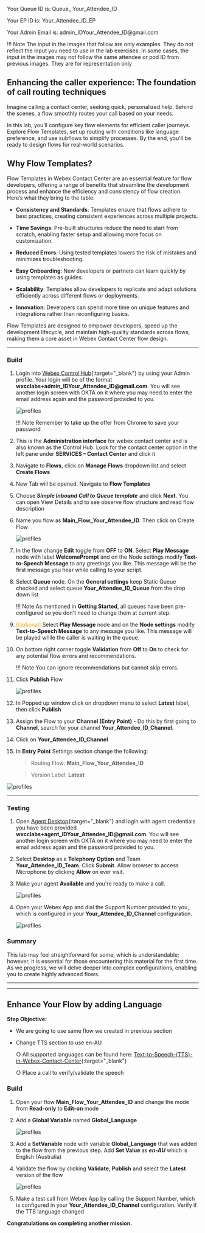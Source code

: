 
Your Queue ID is: 
    Queue_<span class="attendee-id-container">
        <span class="attendee-id-placeholder" data-prefix="Queue_">Your_Attendee_ID</span>
        <span class="copy"></span>
    </span>

Your EP ID is: 
    <span class="attendee-id-container">
        <span class="attendee-id-placeholder" data-suffix="_EP">Your_Attendee_ID</span>_EP
        <span class="copy"></span>
    </span>
    
Your Admin Email is: 
    <span class="attendee-id-container">
        admin_ID<span class="attendee-id-placeholder" data-prefix="admin_ID" data-suffix="@gmail.com">Your_Attendee_ID</span>@gmail.com
        <span class="copy"></span>
    </span>


!!! Note
    The input in the images that follow are only examples. They do not reflect the input you need to use in the lab exercises. In some cases, the input in the images may not follow the same attendee or pod ID from previous images. They are for representation only


## Enhancing the caller experience: The foundation of call routing techniques
Imagine calling a contact center, seeking quick, personalized help. Behind the scenes, a flow smoothly routes your call based on your needs.

In this lab, you’ll configure key flow elements for efficient caller journeys. Explore Flow Templates, set up routing with conditions like language preference, and use subflows to simplify processes. By the end, you'll be ready to design flows for real-world scenarios.


## Why Flow Templates?
Flow Templates in Webex Contact Center are an essential feature for flow developers, offering a range of benefits that streamline the development process and enhance the efficiency and consistency of flow creation. Here’s what they bring to the table:

  - **Consistency and Standards**: Templates ensure that flows adhere to best practices, creating consistent experiences across multiple projects.

  - **Time Savings**: Pre-built structures reduce the need to start from scratch, enabling faster setup and allowing more focus on customization.

  - **Reduced Errors**: Using tested templates lowers the risk of mistakes and minimizes troubleshooting.

  - **Easy Onboarding**: New developers or partners can learn quickly by using templates as guides.

  - **Scalability**: Templates allow developers to replicate and adapt solutions efficiently across different flows or deployments.

  - **Innovation**: Developers can spend more time on unique features and integrations rather than reconfiguring basics.

Flow Templates are designed to empower developers, speed up the development lifecycle, and maintain high-quality standards across flows, making them a core asset in Webex Contact Center flow design.


---

### Build

1. Login into [Webex Control Hub](https://admin.webex.com){:target="_blank"} by using your Admin profile. 
   Your login will be of the format **wxcclabs+admin_ID<span class="attendee-id-placeholder">Your_Attendee_ID</span>@gmail.com**. You will see another login screen with OKTA on it where you may need to enter the email address again and the password provided to you.

    ![profiles](../graphics/Lab1/1-CH_Login.gif)

    !!! Note 
        Remember to take up the offer from Chrome to save your password

3. This is the **Administration interface** for webex contact center and is also known as the Control Hub. Look for the contact center option in the left pane under **SERVICES – Contact Center** and click it
4. Navigate to **Flows**, click on **Manage Flows** dropdown list and select **Create Flows**
5. New Tab will be opened. Navigate to **Flow Templates**
6. Choose ***Simple Inbound Call to Queue template*** and click **Next**. You can open View Details and to see observe flow structure and read flow description
7. Name you flow as **Main_Flow_<span class="attendee-id-placeholder">Your_Attendee_ID</span>**. Then click on Create Flow

    ![profiles](../graphics/Lab1/2-Create_Flow_Template.gif)

8. In the flow change **Edit** toggle from **OFF** to **ON**. Select **Play Message** node with label **WelcomePrompt** and on the Node settings modify **Text-to-Speech Message** to any greetings you like. This message will be the first message you hear while calling to your script.

9. Select **Queue** node. On the **General settings** keep Static Queue checked and select queue **<span class="attendee-id-placeholder">Your_Attendee_ID</span>_Queue** from the drop down list
    
    !!! Note
        As mentioned in **Getting Started**, all queues have been pre-configured so you don't need to change them at current step.

10. <span style="color: orange;">[Optional]</span> Select **Play Message** node and on the **Node settings** modify **Text-to-Speech Message** to any message you like. This message will be played while the caller is waiting in the queue.

11. On bottom right corner toggle **Validation** from **Off** to **On** to check for any potential flow errors and recommendations. 

    !!! Note
        You can ignore recommendations but cannot skip errors.

12. Click **Publish** Flow
  
    ![profiles](../graphics/Lab1/3-Publish_BasicFlow.gif)

13. In Popped up window click on dropdown menu to select **Latest** label, then click **Publish**
14. Assign the Flow to your **Channel (Entry Point)** - Do this by first going to **Channel**, search for your channel **<span class="attendee-id-placeholder">Your_Attendee_ID</span>_Channel**.
15. Click on **<span class="attendee-id-placeholder">Your_Attendee_ID</span>_Channel**
16. In **Entry Point** Settings section change the following:

    > Routing Flow: **Main_Flow_<span class="attendee-id-placeholder">Your_Attendee_ID</span>**

    > Version Label: **Latest**


![profiles](../graphics/Lab1/4-ChannelCreation.gif.gif)

--- 

### Testing

1. Open [Agent Desktop](https://desktop.wxcc-us1.cisco.com/){:target="_blank"} and login with agent credentials you have been provided **wxcclabs+agent_ID<span class="attendee-id-placeholder">Your_Attendee_ID</span>@gmail.com**. You will see another login screen with OKTA on it where you may need to enter the email address again and the password provided to you. 
2. Select **Desktop** as a **Telephony Option** and Team **<span class="attendee-id-placeholder">Your_Attendee_ID</span>_Team**. Click **Submit**. Allow browser to access Microphone by clicking **Allow** on ever visit.
3. Make your agent **Available** and you're ready to make a call.

    ![profiles](../graphics/Lab1/5-Agent_Login.gif)

4. Open your Webex App and dial the Support Number provided to you, which is configured in your **<span class="attendee-id-placeholder">Your_Attendee_ID</span>_Channel** configuration.

   ![profiles](../graphics/Lab1/WxApp_Test.gif)

### Summary
This lab may feel straightforward for some, which is understandable; however, it is essential for those encountering this material for the first time. As we progress, we will delve deeper into complex configurations, enabling you to create highly advanced flows.



---

---

## Enhance Your Flow by adding Language

**Step Objective:**
  - We are going to use same flow we created in previous section

  - Change TTS section to use en-AU

    ○ All supported languages can be found here: [Text-to-Speech-(TTS)-in-Webex-Contact-Center](https://help.webex.com/en-us/article/ntkjqhw/Text-to-Speech-(TTS)-in-Webex-Contact-Center){:target="_blank"} 

    ○ Place a call to verify/validate the speech


### Build

1. Open your flow **Main_Flow_<span class="attendee-id-placeholder">Your_Attendee_ID</span>** and change the mode from **Read-only** to **Edit-on** mode
2. Add a **Global Variable** named **Global_Language**

    ![profiles](../graphics/Lab1/6-GlobalVar.gif)

3. Add a **SetVariable** node with variable **Global_Language** that was added to the flow from the previous step. Add **Set Value** as ***en-AU*** which is English (Australia)
4. Validate the flow by clicking **Validate**, **Publish** and select the **Latest** version of the flow

    ![profiles](../graphics/Lab1/7-Set_lan_GV.gif)

5. Make a test call from Webex App by calling the Support Number, which is configured in your **<span class="attendee-id-placeholder">Your_Attendee_ID</span>_Channel** configuration.
Verify if the TTS language changed

**Congratulations on completing another mission.**
